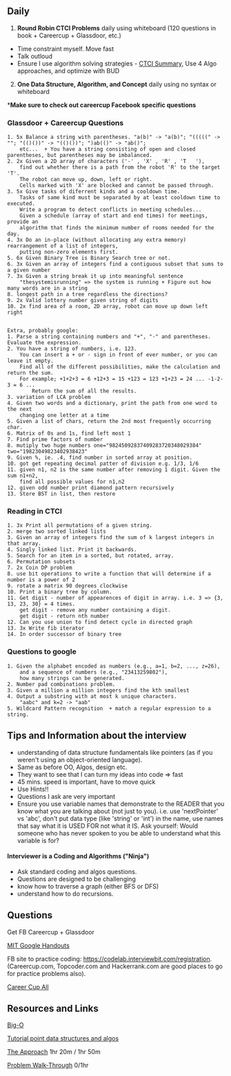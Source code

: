 ## Daily
1. __Round Robin CTCI Problems__ daily using whiteboard (120 questions in book + Careercup + Glassdoor, etc.)
 - Time constraint myself. Move fast
 - Talk outloud
 - Ensure I use algorithm solving strategies - [CTCI Summary](http://www.crackingthecodinginterview.com/uploads/6/5/2/8/6528028/handout_-_cracking_the_coding_skills.png), Use 4 Algo approaches, and optimize with BUD
2. __One Data Structure, Algorithm, and Concept__ daily using no syntax or whiteboard

*__Make sure to check out careercup Facebook specific questions__
### Glassdoor + Careercup Questions
```
1. 5x Balance a string with parentheses. "a(b)" -> "a(b)"; "(((((" -> ""; "(()())" -> "(()())"; ")ab(()" -> "ab()"; 
    etc...  + You have a string consisting of open and closed parentheses, but parentheses may be imbalanced.
2. 2x Given a 2D array of characters ('-' , 'X' , 'R' , 'T   '),
    find out whether there is a path from the robot 'R' to the target 'T'. 
    The robot can move up, down, left or right. 
    Cells marked with 'X' are blocked and cannot be passed through.
3. 5x Give tasks of diferrent kinds and a cooldown time. 
    Tasks of same kind must be separated by at least cooldown time to executed. 
    Write a program to detect conflicts in meeting schedules... 
    Given a schedule (array of start and end times) for meetings, provide an 
    algorithm that finds the minimum number of rooms needed for the day.    
4. 3x Do an in-place (without allocating any extra memory) rearrangement of a list of integers, 
    putting non-zero elements first. 
5. 6x Given Binary Tree is Binary Search tree or not.
6. 3x Given an array of integers find a contiguous subset that sums to a given number  
7. 3x Given a string break it up into meaningful sentence 
    "thesystemisrunning" => the system is running + Figure out how many words are in a string  
8. longest path in a tree regardless the directions? 
9. 2x Valid lottery number given string of digits
10. 2x find area of a room, 2D array, robot can move up down left right


Extra, probably google:
1. Parse a string containing numbers and "+", "-" and parentheses. Evaluate the expression.
2. You have a string of numbers, i.e. 123. 
    You can insert a + or - sign in front of ever number, or you can leave it empty. 
    Find all of the different possibilities, make the calculation and return the sum. 
    For example; +1+2+3 = 6 +12+3 = 15 +123 = 123 +1+23 = 24 ... -1-2-3 = 6 ... 
        Return the sum of all the results. 
3. variation of LCA problem  
4. Given two words and a dictionary, print the path from one word to the next 
    changing one letter at a time  
5. Given a list of chars, return the 2nd most frequently occurring char. 
6. Matrix of 0s and 1s, find left most 1
7. Find prime factors of number
8. mutiply two huge numbers one="98245092837409283720348029384" two="19823049823402938423"
9. Given %, ie. .4, find number in sorted array at position.
10. got get repeating decimal patter of division e.g. 1/3, 1/6
11. given n1, n2 is the same number after removing 1 digit. Given the sum n1+n2,
    find all possible values for n1,n2
12. given odd number print diamond pattern recursively
13. Store BST in list, then restore

```
### Reading in CTCI
```
1. 3x Print all permutations of a given string.  
2. merge two sorted linked lists  
3. Given an array of integers find the sum of k largest integers in that array.
4. Singly linked list. Print it backwards.
5. Search for an item in a sorted, but rotated, array.  
6. Permutation subsets 
7. 2x Coin DP problem
8. use bit operations to write a function that will determine if a number is a power of 2  
9. rotate a matrix 90 degrees clockwise  
10. Print a binary tree by column.  
11. Get digit - number of appearences of digit in array. i.e. 3 => {3, 13, 23, 30} = 4 times. 
    get digit - remove any number containing a digit. 
    get digit - return nth number
12. Can you use union to find detect cycle in directed graph
13. 3x Write fib iterator
14. In order successor of binary tree
```
### Questions to google
```
1. Given the alphabet encoded as numbers (e.g., a=1, b=2, ..., z=26), 
    and a sequence of numbers (e.g., "23413259802"), 
    how many strings can be generated. 
2. Number pad combinations problem.
3. Given a million a million integers find the kth smallest  
4. Output a substring with at most k unique characters.
    "aabc" and k=2 -> "aab"  
5. Wildcard Pattern recognition  + match a regular expression to a string.  
```

## Tips and Information about the interview
- understanding of data structure fundamentals like pointers (as if you weren't using an object-oriented language).
- Same as before OO, Algos, design etc.
- They want to see that I can turn my ideas into code => fast
- 45 mins. speed is important, have to move quick
- Use Hints!!
- Questions I ask are very important
- Ensure you use variable names that demonstrate to the READER that you know what you are talking about (not just to you). i.e. use 'nextPointer' vs 'abc', don't put data type (like 'string' or 'int') in the name, use names that say what it is USED FOR not what it IS. Ask yourself: Would someone who has never spoken to you be able to understand what this variable is for?

#### Interviewer is a Coding and Algorithms ("Ninja")
- Ask standard coding and algos questions.
- Questions are designed to be challenging
- know how to traverse a graph (either BFS or DFS)
- understand how to do recursions. 

## Questions 
Get FB Careercup + Glassdoor

[MIT Google Handouts](http://courses.csail.mit.edu/iap/interview/materials.php)

FB site to practice coding: https://codelab.interviewbit.com/registration. (Careercup.com, Topcoder.com and Hackerrank.com are good places to go for practice problems also). 

[Career Cup All](https://urldefense.proofpoint.com/v1/url?u=http://www.careercup.com/page&k=ZVNjlDMF0FElm4dQtryO4A%3D%3D%0A&r=o9VHsJ%2BTQbeekdRqklYaQg%3D%3D%0A&m=bB6vQ6Sk82rAyJlAznTsNIaC8j0yLkci6hMN7nRqjdw%3D%0A&s=659156051803b8c256c2e5bb0ac08da8b51f3fd988b10dfad69b413ca7afaa19)

## Resources and Links
[Big-O](http://bigocheatsheet.com/)

[Tutorial point data structures and algos](https://www.tutorialspoint.com/data_structures_algorithms/index.htm)

[The Approach](https://urldefense.proofpoint.com/v2/url?u=https-3A__vimeo.com_interviewprepsession_theapproach&d=DwMFaQ&c=5VD0RTtNlTh3ycd41b3MUw&r=Hj6SlnhSj8-qyeKS_DqrrcbP4YgfQ0OtqFui84mKYLw&m=SYtT4S1US24XSYdjTG2k9rKwA3XPEipYjAtVls22LrI&s=G7EqaDOAcvYywS2JVqDINtgWl3Q3mMOeRlVRtX1wl5g&e=) 1hr 20m / 1hr 50m

[Problem Walk-Through](https://urldefense.proofpoint.com/v2/url?u=https-3A__vimeo.com_interviewprepsession_problemwalkthrough&d=DwMFaQ&c=5VD0RTtNlTh3ycd41b3MUw&r=Hj6SlnhSj8-qyeKS_DqrrcbP4YgfQ0OtqFui84mKYLw&m=SYtT4S1US24XSYdjTG2k9rKwA3XPEipYjAtVls22LrI&s=skjADeDJsf3qRBkMVZ4DxH_qknYL_GkFb2WWRjAUoMc&e=) 0/1hr
